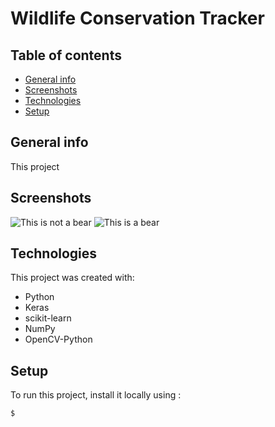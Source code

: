 # Wildlife Conservation Tracker

## Table of contents
* [General info](#general-info)
* [Screenshots](#screenshots)
* [Technologies](#technologies)
* [Setup](#setup)

## General info
This project 

## Screenshots
![This is not a bear](https://commons.wikimedia.org/wiki/File:This_is_a_bear.png)
![This is a bear](https://upload.wikimedia.org/wikipedia/commons/e/e3/This_is_a_bear.png)
	
## Technologies
This project was created with:
* Python
* Keras
* scikit-learn
* NumPy
* OpenCV-Python
	
## Setup
To run this project, install it locally using :

```
$ 
```

